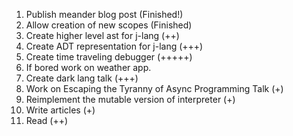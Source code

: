 1. Publish meander blog post (Finished!)
2. Allow creation of new scopes (Finished)
3. Create higher level ast for j-lang (++)
4. Create ADT representation for j-lang (+++)
5. Create time traveling debugger (+++++)
6. If bored work on weather app.
7. Create dark lang talk (+++)
8. Work on Escaping the Tyranny of Async Programming Talk (+)
9. Reimplement the mutable version of interpreter (+)
10. Write articles (+)
11. Read (++)